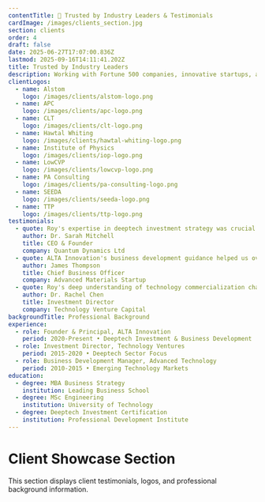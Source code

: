 ```yaml
---
contentTitle: 👥 Trusted by Industry Leaders & Testimonials
cardImage: /images/clients_section.jpg
section: clients
order: 4
draft: false
date: 2025-06-27T17:07:00.836Z
lastmod: 2025-09-16T14:11:41.202Z
title: Trusted by Industry Leaders
description: Working with Fortune 500 companies, innovative startups, and leading investment firms to drive transformational growth in emerging technology sectors.
clientLogos:
  - name: Alstom
    logo: /images/clients/alstom-logo.png
  - name: APC
    logo: /images/clients/apc-logo.png
  - name: CLT
    logo: /images/clients/clt-logo.png
  - name: Hawtal Whiting
    logo: /images/clients/hawtal-whiting-logo.png
  - name: Institute of Physics
    logo: /images/clients/iop-logo.png
  - name: LowCVP
    logo: /images/clients/lowcvp-logo.png
  - name: PA Consulting
    logo: /images/clients/pa-consulting-logo.png
  - name: SEEDA
    logo: /images/clients/seeda-logo.png
  - name: TTP
    logo: /images/clients/ttp-logo.png
testimonials:
  - quote: Roy's expertise in deeptech investment strategy was crucial in helping us navigate complex market challenges and secure our Series B funding.
    author: Dr. Sarah Mitchell
    title: CEO & Founder
    company: Quantum Dynamics Ltd
  - quote: ALTA Innovation's business development guidance helped us overcome systemic barriers and establish key partnerships in the European market.
    author: James Thompson
    title: Chief Business Officer
    company: Advanced Materials Startup
  - quote: Roy's deep understanding of technology commercialization challenges provided invaluable insights for our investment decisions in the deeptech sector.
    author: Dr. Rachel Chen
    title: Investment Director
    company: Technology Venture Capital
backgroundTitle: Professional Background
experience:
  - role: Founder & Principal, ALTA Innovation
    period: 2020-Present • Deeptech Investment & Business Development
  - role: Investment Director, Technology Ventures
    period: 2015-2020 • Deeptech Sector Focus
  - role: Business Development Manager, Advanced Technology
    period: 2010-2015 • Emerging Technology Markets
education:
  - degree: MBA Business Strategy
    institution: Leading Business School
  - degree: MSc Engineering
    institution: University of Technology
  - degree: Deeptech Investment Certification
    institution: Professional Development Institute
---
```


# Client Showcase Section

This section displays client testimonials, logos, and professional background information.
